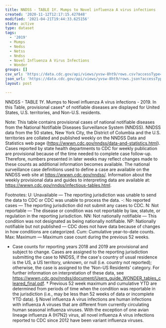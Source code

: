 ```yaml
---
title: NNDSS - TABLE 1Y. Mumps to Novel influenza A virus infections
created: '2020-11-12T12:17:15.427848'
modified: '2021-04-21T19:44:33.625156'
state: active
type: dataset
tags:
  - '2019'
  - Mumps
  - Nedss
  - Netss
  - Nndss
  - Novel Influenza A Virus Infections
  - Wonder
groups: []
csv_url: 'https://data.cdc.gov/api/views/yvsw-8ht9/rows.csv?accessType=DOWNLOAD'
json_url: 'https://data.cdc.gov/api/views/yvsw-8ht9/rows.json?accessType=DOWNLOAD'
layout: post

---
```

NNDSS - TABLE 1Y. Mumps to Novel influenza A virus infections - 2019. In this Table, provisional cases* of notifiable diseases are displayed for United States, U.S. territories, and Non-U.S. residents. 

Note: 
This table contains provisional cases of national notifiable diseases from the National Notifiable Diseases Surveillance System (NNDSS). NNDSS data from the 50 states, New York City, the District of Columbia and the U.S. territories are collated and published weekly on the NNDSS Data and Statistics web page (https://wwwn.cdc.gov/nndss/data-and-statistics.html). Cases reported by state health departments to CDC for weekly publication are provisional because of the time needed to complete case follow-up. Therefore, numbers presented in later weeks may reflect changes made to these counts as additional information becomes available. The national surveillance case definitions used to define a case are available on the NNDSS web site at https://wwwn.cdc.gov/nndss/. Information about the weekly provisional data and guides to interpreting data are available at: https://wwwn.cdc.gov/nndss/infectious-tables.html. 

Footnotes:
U: Unavailable — The reporting jurisdiction was unable to send the data to CDC or CDC was unable to process the data.
-: No reported cases — The reporting jurisdiction did not submit any cases to CDC.
N: Not reportable — The disease or condition was not reportable by law, statute, or regulation in the reporting jurisdiction.
NN: Not nationally notifiable — This condition was not designated as being nationally notifiable.
NP: Nationally notifiable but not published — CDC does not have data because of changes in how conditions are categorized.
Cum: Cumulative year-to-date counts.
Max: Maximum — Maximum case count during the previous 52 weeks.
* Case counts for reporting years 2018 and 2019 are provisional and subject to change. Cases are assigned to the reporting jurisdiction submitting the case to NNDSS, if the case's country of usual residence is the US, a US territory, unknown, or null (i.e. country not reported); otherwise, the case is assigned to the 'Non-US Residents' category. For further information on interpretation of these data, see https://wwwn.cdc.gov/nndss/document/Users_guide_WONDER_tables_cleared_final.pdf. 
† Previous 52 week maximum and cumulative YTD are determined from periods of time when the condition was reportable in the jurisdiction (i.e., may be less than 52 weeks of data or incomplete YTD data). 
§ Novel influenza A virus infections are human infections with influenza A viruses that are different from currently circulating human seasonal influenza viruses. With the exception of one avian lineage influenza A (H7N2) virus, all novel influenza A virus infections reported to CDC since 2012 have been variant influenza viruses.
